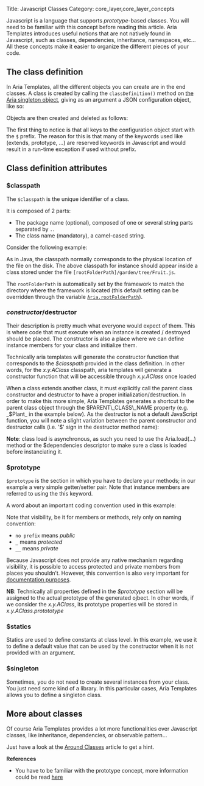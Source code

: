 Title: Javascript Classes
Category: core_layer,core_layer_concepts



Javascript is a language that supports _prototype_-based classes. You will need to be familiar with this concept before reading this article.
Aria Templates introduces useful notions that are not natively found in Javascript, such as classes, dependencies, inheritance, namespaces, etc...
All these concepts make it easier to organize the different pieces of your code.

## The class definition

In Aria Templates, all the different objects you can create are in the end classes. A class is created by calling the `classDefinition()` method on [the Aria singleton object](the_aria_singleton#classdefinition), giving as an argument a JSON configuration object, like so:


<script src='%SNIPPETS_SERVER_URL%/snippets/github.com/ariatemplates/documentation-code/snippets/core/classes/Fruit.js'></script>

Objects are then created and deleted as follows:

<script src='%SNIPPETS_SERVER_URL%/snippets/github.com/ariatemplates/documentation-code/snippets/core/classes/FruitUsage.js?outdent=true&tag=execute'></script>

The first thing to notice is that all keys to the configuration object start with the `$` prefix. The reason for this is that many of the keywords used like (extends, prototype, ...) are reserved keywords in Javascript and would result in a run-time exception if used without prefix.

## Class definition attributes

### $classpath

The `$classpath` is the unique identifier of a class.

It is composed of 2 parts:


* The package name (optional), composed of one or several string parts separated by `.`.
* The class name (mandatory), a camel-cased string.

Consider the following example:

<script src='%SNIPPETS_SERVER_URL%/snippets/github.com/ariatemplates/documentation-code/snippets/core/classes/Fruit.js?tag=stub&lang=javascript'></script>

As in Java, the classpath normally corresponds to the physical location of the file on the disk. The above classpath for instance should appear inside a class stored under the file `[rootFolderPath]/garden/tree/Fruit.js`.

The `rootFolderPath` is automatically set by the framework to match the directory where the framework is located (this default setting can be overridden through the variable [`Aria.rootFolderPath`](the_aria_singleton#rootfolderpath)).

### $constructor/$destructor

Their description is pretty much what everyone would expect of them.  This is where code that must execute when an instance is created / destroyed should be placed.  The constructor is also a place where we can define instance members for your class and initialize them.

Technically aria templates will generate the constructor function that corresponds to the _$classpath_ provided in the class definition. In other words, for the _x.y.AClass_ classpath, aria templates will generate a constructor function that will be accessible through _x.y.AClass_ once loaded

When a class extends another class, it must explicitly call the parent class constructor and destructor to have a proper initialization/destruction. In order to make this more simple, Aria Templates generates a shortcut to the parent class object through the $PARENT\_CLASS\_NAME property (e.g. _$Plant_ in the example below). As the destructor is not a default JavaScript function, you will note a slight variation between the parent constructor and destructor calls (i.e. '$' sign in the destructor method name):


<script src='%SNIPPETS_SERVER_URL%/snippets/github.com/ariatemplates/documentation-code/snippets/core/classes/Vegetable.js?lang=javascript&outdent=true'></script>

**Note**: class load is asynchronous, as such you need to use the Aria.load(...) method or the $dependencies descriptor to make sure a class is loaded before instanciating it.

### $prototype

`$prototype` is the section in which you have to declare your methods; in our example a very simple getter/setter pair.  Note that instance members are referred to using the this keyword.

A word about an important coding convention used in this example:

Note that visibility, be it for members or methods, rely only on naming convention:

* `no prefix` means _public_
* `_` means _protected_
* `__` means _private_

Because Javascript does not provide any native mechanism regarding visibility, it is possible to access protected and private members from places you shouldn’t.  However, this convention is also very important for [documentation purposes](writing_documentation).

**NB**: Technically all properties defined in the _$prototype_ section will be assigned to the actual prototype of the generated ojbect. In other words, if we consider the _x.y.AClass_, its prototype properties will be stored in _x.y.AClass.protototype_

### $statics

Statics are used to define constants at class level.  In this example, we use it to define a default value that can be used by the constructor when it is not provided with an argument.

<script src='%SNIPPETS_SERVER_URL%/snippets/github.com/ariatemplates/documentation-code/snippets/core/classes/Vehicle.js?lang=javascript&outdent=true'></script>

### $singleton

Sometimes, you do not need to create several instances from your class. You just need some kind of a library.
In this particular cases, Aria Templates allows you to define a singleton class.

<script src='%SNIPPETS_SERVER_URL%/snippets/github.com/ariatemplates/documentation-code/snippets/core/classes/MyLogger.js?lang=javascript&outdent=true'></script>

## More about classes

Of course Aria Templates provides a lot more functionalities over Javascript classes, like inheritance, dependencies, or observable pattern...

Just have a look at the [Around Classes](around_classes) article to get a hint.

**References**

* You have to be familiar with the prototype concept, more information could be read [here](http://javascript.crockford.com/prototypal.html)

